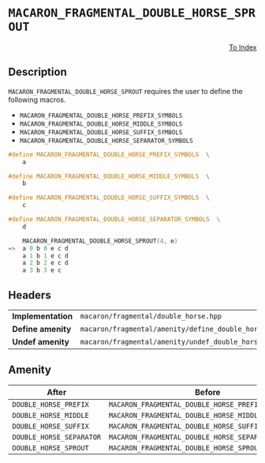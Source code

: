 # `MACARON_FRAGMENTAL_DOUBLE_HORSE_SPROUT`

<p style='text-align: right;'><a href="../../index.md#fragmental-double-horse">To Index</a></p>

## Description

`MACARON_FRAGMENTAL_DOUBLE_HORSE_SPROUT` requires the user to define the following macros.

- `MACARON_FRAGMENTAL_DOUBLE_HORSE_PREFIX_SYMBOLS`
- `MACARON_FRAGMENTAL_DOUBLE_HORSE_MIDDLE_SYMBOLS`
- `MACARON_FRAGMENTAL_DOUBLE_HORSE_SUFFIX_SYMBOLS`
- `MACARON_FRAGMENTAL_DOUBLE_HORSE_SEPARATOR_SYMBOLS`

```C++
#define MACARON_FRAGMENTAL_DOUBLE_HORSE_PREFIX_SYMBOLS  \
    a

#define MACARON_FRAGMENTAL_DOUBLE_HORSE_MIDDLE_SYMBOLS  \
    b

#define MACARON_FRAGMENTAL_DOUBLE_HORSE_SUFFIX_SYMBOLS  \
    c

#define MACARON_FRAGMENTAL_DOUBLE_HORSE_SEPARATOR_SYMBOLS  \
    d

    MACARON_FRAGMENTAL_DOUBLE_HORSE_SPROUT(4, e)
=>  a 0 b 0 e c d
    a 1 b 1 e c d
    a 2 b 2 e c d
    a 3 b 3 e c
```

## Headers

<table>
  <tbody>
    <tr>
      <td><b>Implementation</b></td>
      <td><code>macaron/fragmental/double_horse.hpp</code></td>
    </tr>
    <tr>
      <td><b>Define amenity</b></td>
      <td><code>macaron/fragmental/amenity/define_double_horse.hpp</code></td>
    </tr>
    <tr>
      <td><b>Undef amenity</b></td>
      <td><code>macaron/fragmental/amenity/undef_double_horse.hpp</code></td>
    </tr>
  </tbody>
</table>

## Amenity

<table>
  <thead>
    <tr>
      <th>After</th>
      <th>Before</th>
    </tr>
  </thead>
  <tbody>
    <tr>
      <td><code>DOUBLE_HORSE_PREFIX</code></td>
      <td><code>MACARON_FRAGMENTAL_DOUBLE_HORSE_PREFIX_SYMBOLS</code></td>
    </tr>
    <tr>
      <td><code>DOUBLE_HORSE_MIDDLE</code></td>
      <td><code>MACARON_FRAGMENTAL_DOUBLE_HORSE_MIDDLE_SYMBOLS</code></td>
    </tr>
    <tr>
      <td><code>DOUBLE_HORSE_SUFFIX</code></td>
      <td><code>MACARON_FRAGMENTAL_DOUBLE_HORSE_SUFFIX_SYMBOLS</code></td>
    </tr>
    <tr>
      <td><code>DOUBLE_HORSE_SEPARATOR</code></td>
      <td><code>MACARON_FRAGMENTAL_DOUBLE_HORSE_SEPARATOR_SYMBOLS</code></td>
    </tr>
    <tr>
      <td><code>DOUBLE_HORSE_SPROUT</code></td>
      <td><code>MACARON_FRAGMENTAL_DOUBLE_HORSE_SPROUT</code></td>
    </tr>
  </tbody>
</table>
